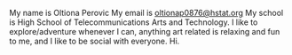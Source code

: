 My name is Oltiona Perovic
My email is oltionap0876@hstat.org
My school is High School of Telecommunications Arts and Technology.
I like to explore/adventure whenever I can, anything art related is relaxing and fun to me, and I like to be social with everyone.
Hi.
